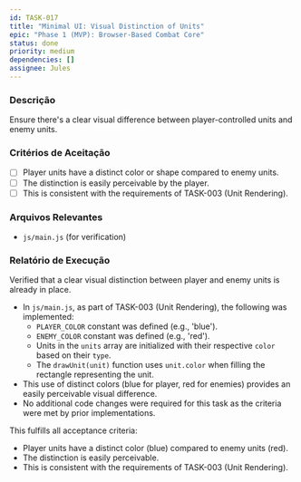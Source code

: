 ```yaml
---
id: TASK-017
title: "Minimal UI: Visual Distinction of Units"
epic: "Phase 1 (MVP): Browser-Based Combat Core"
status: done
priority: medium
dependencies: []
assignee: Jules
---
```


### Descrição

Ensure there's a clear visual difference between player-controlled units and enemy units.

### Critérios de Aceitação

- [ ] Player units have a distinct color or shape compared to enemy units.
- [ ] The distinction is easily perceivable by the player.
- [ ] This is consistent with the requirements of TASK-003 (Unit Rendering).

### Arquivos Relevantes

* `js/main.js` (for verification)

### Relatório de Execução

Verified that a clear visual distinction between player and enemy units is already in place.
- In `js/main.js`, as part of TASK-003 (Unit Rendering), the following was implemented:
    - `PLAYER_COLOR` constant was defined (e.g., 'blue').
    - `ENEMY_COLOR` constant was defined (e.g., 'red').
    - Units in the `units` array are initialized with their respective `color` based on their `type`.
    - The `drawUnit(unit)` function uses `unit.color` when filling the rectangle representing the unit.
- This use of distinct colors (blue for player, red for enemies) provides an easily perceivable visual difference.
- No additional code changes were required for this task as the criteria were met by prior implementations.

This fulfills all acceptance criteria:
- Player units have a distinct color (blue) compared to enemy units (red).
- The distinction is easily perceivable.
- This is consistent with the requirements of TASK-003 (Unit Rendering).
